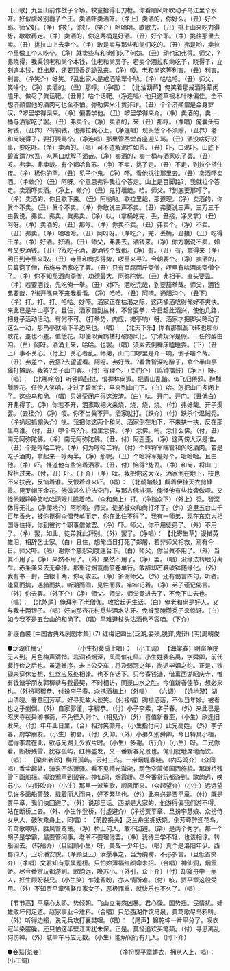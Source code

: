 <!-- { "loadSidebar": true } -->
【山歌】九里山前作战子个场。牧童拾得旧刀枪。你看顺风吓吹动子乌江里个水吓。好似虞姬别覇子个王。卖酒吓卖酒吓。（净上）卖酒的，你好么。（丑）好个耶。师父好。（净）你好，你好。（笑介）哈哈哈。歇歇去。（丑）挑上山来吃力得势，歇歇再走。（净）卖酒的，你这两桶是好酒。（丑）好个耶。（净）挑往那里去卖。（丑）挑拉山上去卖个。（净）敢是卖与那些和尙们吃的。（丑）弗是哟，卖拉个里做工个人吃个。（净）就卖些与和尙们吃了何妨。（丑）动也动弗得。师父，?弗晓得，我渠领老和尙个本钱，住老和尙房子。若卖个酒拉和尙吃子，晓得子，立刻追本钱，赶出屋，还要顶香罚跪厾来。（净）嗄。老和尙这等利害。（丑）利害。利害。（净笑介）好笑。?厾出家人是戒酒除荤个哟。（净）哈哈哈。（丑）师父，笑啥个。（净）卖酒的。（丑）那哼。（净唱）： 
【北油葫芦】俺笑着那戒酒除荤闲嗑牙。做尽了眞话靶。（丑界）啥个话靶。（净连唱）他只道草根木叶味偏佳。全不想济顚僧他的酒肉可也全不怕。弥勒佛米汁贪非诈。（丑）个个济顚僧是金身罗汉，?啰里学得渠来。（净）偏要学他。（丑）啰里学得来介。（净）卖酒的，卖一桶与洒家吃了罢。（丑）弗卖个。（净）卖酒的，来（丑）那哼。（净唱）俺囊头有衬钱，（丑界）?有铜钱，也弗拉我心上。（净连唱）现买恁个不须赊，（丑界）老和尙晓得子，要打要骂个。（净连唱）那里管西堂首座迎头骂。（丑）酒没啥好没事，要吃吓。（净）卖酒的。（唱）可不道解渴胜如茶。（丑）吓，口渴吓。山底下碧波清?水厾，吃两口就解子渴哉。（净）卖酒的，卖一桶与洒家吃了罢。（丑）咳。弗卖。弗卖哉。有个都哈鲁苏。（净）不卖，挑了走。（丑）不走，到拉个搭住夜。（净）稀你的罕。（丑）见子个鬼。（净）吓。看他挑往那里去。（丑）卖酒吓卖酒。（净嗽介）（丑）阿呀。个意思弗许我拉个答走。山上是百脚路?，我就拉个答走。卖酒吓卖酒。（净上，嗽介）（丑）鬼打墙哉。哙。师父。?到底要那哼了。（净）卖酒的，你且歇下来。（丑）阿哟哟。歇拉里哉，那道理。（净）卖酒的，你眞个不卖。（丑）眞个不卖。（净）你敢说三声不卖。（丑）弗要说三声，三万三千由我说。弗卖。弗卖。眞弗卖。（净）呔。（拿桶吃完，丢，丑接，净又拿）（丑）阿呀。（净）卖酒的。（丑）那哼。（净）你卖不卖。（丑）弗卖个。（净）不卖。（丑）弗卖。（净）哈哈哈。（丑）阿呀呀。（净吃介，完，丢桶，丑接）（丑）吃得干净。（净）好酒。好酒。（丑）师父，弗要去，酒钱来。（净）你方纔说不卖，如今又要酒钱。（丑）?旣吃子酒，耍酒钱个哉那。（净）有。（丑）有，拿得来（净）明日到寺里来取。（丑）寺里和尙多得势，啰里来寻?。今朝要个。（净）卖酒的，只算斋了僧，布施与洒家吃了罢。（丑）只有豆腐面斤斋僧，啰里有啥酒肉斋僧个了。（净）你不知那酒肉斋僧，功德最大。阿弥陀佛。（丑）弗相干。直头要厾。（净）若要酒钱，先吃俺一拳。（丑）对吓。酒吃完哉，到要豁拳哉。师父，酒钱弗要哉，?张开嘴来不来我看看。（净）哈哈。（丑）阿唷。通阳沟个。（丑下）（净）打。打。打。哈哈。妙吓。洒家正在枯渴之际，这两桶酒吃得俺好不爽快。来此已是半山亭了。且住，洒家自到丛林，不曾耍拳，今日趁此酒兴，使他几路，把身子活动活动。有何不可。（打拳势，内应，摊亭响）呀。洒家才把脚尖略动了这么一动，那鸟亭就塌下半边来也。（唱）： 
【北天下乐】你看那飘瓦飞砖也那似散花。差也不差。值恁花。却便似黄鹤楼打破随风化。守清规浑是假。一任的醉由咱。（白）阿呀。酒涌上来，哈哈。也罢。（唱）须索去倒禅床瞌睡耍。（下）（丑上）事不关心。（付上）关心者乱。师弟，山门口啰里是介一响，倒子啥个哉。（丑）弗差个，我搭?去望望看。阿呀。弗好哉。?看鲁智深吃醉子，拿个半山亭纔打摊哉。我答?关子山门罢。（付）有理个。（关门介）（鸣钟擂鼓）（净上）呀。（唱）： 
【北哪咤令】听钟鸣鼓挝。恨禅林尙遐。把青山乱踏。似飞归倦鸦。醉醺醺眼花。任傍人笑咱，才过了碧峯尖，早来到山门下。（白）哈。怎把山门多闭上了。这些鸟和尙。（唱）只好受闭户得这波渣。（白）呔。开门。开门。（丑低白）开弗得了。（净）你若不开，洒家取把火来烧，烧，烧，烧。（付）弗好哉。开子渠罢。（去栓介）（净）嗄。你不当眞不开。洒家就打。（跌介）（付）跌杀个温贼秃。（净扒起抓棚头介）呔。我把你这两个和尙。洒家倒在地下，不来扶一扶，反在那里骂谁。（付，丑）啰个骂?介。拉里念佛。（净）念佛。呣。念什么佛。（付，丑）南无阿弥陀佛。（净）南无阿弥陀佛。（丑，付）阿歪歪。（净）这两傍大汉是谁。（丑）个是哼哈二将。（净）何为哼哈二将。（付）个哼将军端管和尙吃酒肉。若是吃子酒肉，拿起来一哼两半。（净）那呢。（丑）个哈将军是好个。哈哈哈。且由他。（净）吓。怪道他有些恼着洒家。（丑，付）恼得?势厾。（净）和尙，将山门栓抬过来。（付，丑）吓。（下介）（净）呔。我把你这大汉。洒家倒在地下，扶也不来扶我，反恼着谁。反恨着谁来吓。（唱）： 
【北鹊踏枝】觑着伊挂天衣剪綘霞。毘罗帽压金花。他做甚么护法空门，与那古佛排衙。俺怪他有些妆聋做哑。又怪他眼睁睁笑哈哈两眼儿瞧着咱。（众和尙上）打。（净挡众下）（外上）秃。智深休得无礼。（净爬地介）阿哟哟。师父。徒弟被众和尙打坏了。（外）这里五台山千百年香火，被你搅得众僧卷单而走，你在此住不得了。我有一师弟，现在东京大相国寺住持，你到彼讨个职事僧做罢。（净）吓。师父，你不用徒弟了。（外）不用了。（净）罢，如此，徒弟就此拜别。（外）罢了。（净唱）： 
【北寄生草】谩拭英雄泪，相辞乞士家。（白）且住，想俺当日打死了郑屠，若非师父相救，焉有今日。师父吓。（唱）谢你个慈悲剃度莲台下。（白）师父，你当眞不用了。（外）当眞不用了。（净）果然不用了。（外）果然不用了。（净）罢。（唱）没缘法转眼分离乍。赤条条来去无牵挂。那里讨烟蓑雨笠卷单行。敢辞却芒鞋破钵随缘化。（外）我有书一封，白银十两，你可收去。（净）多谢师父。（外）还有偈言四句，听者。逢夏而擒，遇腊而执。听潮而圆，见性而寂。牢牢记着。（净）弟子谨记偈言。（外）你去罢。（外下介）（净）师父。师父。师父竟进去了，不免下山去也。（唱）： 
【北煞尾】俺拜别了老僧伽。收拾起无生话。（白）俺老和尙是好人，又与我十两银子。（唱）好向那杏花村觅些酒水沾牙。免被那腌臜秃子来惊讶。（白）如今我不是五台山的和尙了。（唱）早难道杖头沽酒也不容咱。（下介） 

 

新缀白裘 [中国古典戏剧剧本集] (7) 红梅记四出(泛湖,妾殒,脱穽,鬼辩) (明)周朝俊 

●泛湖红梅记　　　　　 （小生扮裴禹上唱）： 
（小工调） 
【海棠春】明窗净院无人到。月色梅声清悄。岩洞锁烟深，风雨催花早。小生姓裴名禹，字舜卿，前代裴行俭之后也。虽造黉序，未上公交车；将及弱冠之年，尚迟毕姻之约。正是，铁砚未穿休妄想，红丝应系处相逢。也不在话下。只今寄钱溏，借寓西湖昭庆寺，惟有钱溏学朋友郭穉恭与我最契，不时相访，同揽山水之胜。今值新春佳节，想必来也。（外扮郭穉恭、付扮李子春、众携酒榼上）（外唱）： 
（六调） 
【遶地游】湖山清晓。春意回芳草。好寻觅故人谈笑。（付接唱）胸襟洒落，不似当年妙。被者也之乎剉倒。（外）自家郭谨，字穉恭。（付）小子李素，字子春。（外）来此已是昭庆寺裴舜卿书斋，不免径入则个。（相见介）（外）喜值新春至，（小生）欣逢旧友来。（付）年年此日里，（合）相对笑颜开。（小生指付问）此兄高姓。（外）李子春，府学朋友。（小生）初会。（付）久仰。（外）小弟久别舜卿，今日特具小榼，邀得李君在此，欲与兄湖上少叙片时。（小生）多谢。（行介）（小生）呀。二兄你看，断桥残雪，犹存孤屿，红梅盛发，又一番新春光景也。俺们就地席地而饮。（唱）： 
【梁州新郎】梅开孤屿。云封三岛。一带烟堤春晓。（内马鸣介）（众同唱）香尘起处，骑来匹练萧骚。看不见晴光潋滟，雨色空蒙倾国西施貌。那断桥残雪下画船摇。柳浪莺声到碧霄。神仙洞，烟霞峤。尽今番赏玩都游到。歌韵远，唤苏小。（内鼓吹介）（小生）那里一派笙歌，顺风而来。（众起望介）（小生）远远望见许多画船萧鼓，载着丽人而来，好不繁华也。（外）此来必是贾平章。（付）既是贾平章，我们快回避了。（外）说那里话。西湖是大家的，他游得偏我们游不得。站在断桥上去。（外、小生作登桥，付虚避介）（净扮贾平章、旦扮李慧娘、众扮侍女从人，鼓吹乘舟上，同唱）： 
【前腔换头】泛兰舟坐拥妖娆。倒芳尊醉迎花鸟。听莺歌嘹呖，胜凤管鸾箫。（净）桥上何人，敢不回避。（杂）是两个秀才。那一个胡子是学霸，最要管闲事。老爷不要理他罢。（净）我待三学不轻，也该相谅。转船回去。（转船介）（旦回顾小生）呀，美哉一少年也。（唱）真个是洛阳年少。西蜀词人，卫玠潘安貌。（净顾旦云）汝愿事之，当为纳聘，不必多言。（旦低首笑介）（净唱）文君知有意属题桥。只怕妳薄福红颜命未招。（合唱）神仙洞，烟霞峤。尽今番赏玩都游到。歌韵远，唤苏小。（外引，众下介）（付）却纔舟中一丽人，好生顾盼裴兄。（小生笑）乍逢留盼，亦人情所难。（付）咳，贾平章这般受用。（外）不知贾平章强娶良家女子，恶极罪重，就快乐也不久了。（唱）： 

【节节高】平章心太骄。势倾朝。飞山立海恣凶暴。君心懆。国势摇。民情扰。奸雄败坏何足道。赵家事业今难料。（合唱）只恐西湖作饮马泉，黄莺歌尽乌鸦叫。（外）听得边报，说元兵攻打襄樊哩。（唱）： 
【尾声】锦乾坤一片平分了。叹衣冠半染腥臊。还只怕这半壁江南犹未保。正是。莫怪追欢买笔频。（付）寻思离乱何伤神。（外）城中车马应无数。（小生）能解闲行有几人。（同下介） 



●妾殒[杀妾]　　　 　　　　　　　　　 
（净扮贾平章蟒衣，拥从人上，唱）： 
(小工调) 
